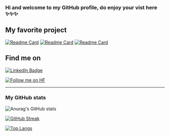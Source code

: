 ### Hi and welcome to my GitHub profile, do enjoy your vist here ✨✨✨

## My favorite project
[![Readme Card](https://github-readme-stats.vercel.app/api/pin/?username=NoAtmosphere0&repo=SadTalker-WS-API&theme=prussian)](https://github.com/NoAtmosphere0/SadTalker-WS-API)
[![Readme Card](https://github-readme-stats.vercel.app/api/pin/?username=NoAtmosphere0&repo=projects&theme=prussian)](https://github.com/NoAtmosphere0/projects)
[![Readme Card](https://github-readme-stats.vercel.app/api/pin/?username=NoAtmosphere0&repo=portfolio_website&theme=prussian)](https://github.com/NoAtmosphere0/portfolio_website)



## Find me on
<div id="badges">
  <a href="https://www.linkedin.com/in/long-dang1109/">
    <img src="https://img.shields.io/badge/LinkedIn-blue?style=for-the-badge&logo=linkedin&logoColor=white" alt="LinkedIn Badge"/>
  </a>
</div> 

[![Follow me on HF](https://huggingface.co/datasets/huggingface/badges/resolve/main/follow-me-on-HF-lg.svg)](https://huggingface.co/NoAtmosphere0)

____
### My GitHub stats
![Anurag's GitHub stats](https://github-readme-stats.vercel.app/api?username=NoAtmosphere0&theme=prussian&show_icons=true&hide_border=true)

[![GitHub Streak](http://github-readme-streak-stats.herokuapp.com?user=NoAtmosphere0&theme=prussian&hide_border=true&date_format=j%20M%5B%20Y%5D)](https://git.io/streak-stats)

[![Top Langs](https://github-readme-stats.vercel.app/api/top-langs/?username=NoAtmosphere0&layout=compact&theme=prussian&hide=javascript,html,java,procfile)](https://github.com/anuraghazra/github-readme-stats)


<!--
**NoAtmosphere0/NoAtmosphere0** is a ✨ _special_ ✨ repository because its `README.md` (this file) appears on your GitHub profile.

Here are some ideas to get you started:

- 🔭 I’m currently working on ...
- 🌱 I’m currently learning ...
- 👯 I’m looking to collaborate on ...
- 🤔 I’m looking for help with ...
- 💬 Ask me about ...
- 📫 How to reach me: ...
- 😄 Pronouns: ...
- ⚡ Fun fact: ...
-->
